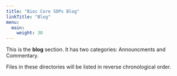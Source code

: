 ```yaml
---
title: "Bioc Core SOPs Blog"
linkTitle: "Blog"
menu:
  main:
    weight: 30
---
```



This is the **blog** section. It has two categories: Announcments and Commentary.

Files in these directories will be listed in reverse chronological order.

